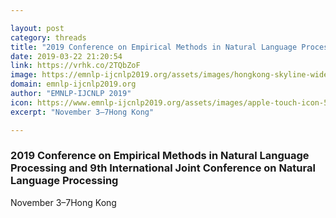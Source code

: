 ```yaml
---

layout: post
category: threads
title: "2019 Conference on Empirical Methods in Natural Language Processing and 9th International Joint Conference on Natural Language Processing"
date: 2019-03-22 21:20:54
link: https://vrhk.co/2TQbZoF
image: https://emnlp-ijcnlp2019.org/assets/images/hongkong-skyline-wide.jpg
domain: emnlp-ijcnlp2019.org
author: "EMNLP-IJCNLP 2019"
icon: https://www.emnlp-ijcnlp2019.org/assets/images/apple-touch-icon-57x57.png
excerpt: "November 3–7Hong Kong"

---
```


### 2019 Conference on Empirical Methods in Natural Language Processing and 9th International Joint Conference on Natural Language Processing

November 3–7Hong Kong